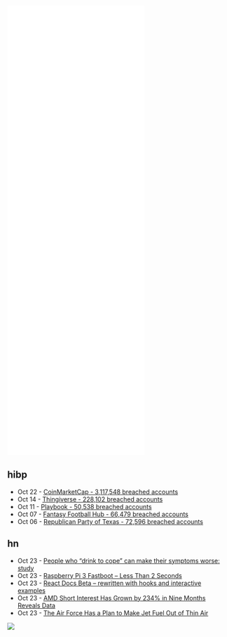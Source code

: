 ![Metrics](https://raw.githubusercontent.com/phixion/phixion/master/metrics.svg)

## hibp

<!--
for https://github.com/phixion/phixion/blob/main/.github/workflows/feeds.yml
-->
<!--START_SECTION:haveibeenpwnd-->
- Oct 22 - [CoinMarketCap - 3,117,548 breached accounts](https://haveibeenpwned.com/PwnedWebsites#CoinMarketCap)
- Oct 14 - [Thingiverse - 228,102 breached accounts](https://haveibeenpwned.com/PwnedWebsites#Thingiverse)
- Oct 11 - [Playbook - 50,538 breached accounts](https://haveibeenpwned.com/PwnedWebsites#Playbook)
- Oct 07 - [Fantasy Football Hub - 66,479 breached accounts](https://haveibeenpwned.com/PwnedWebsites#FantasyFootballHub)
- Oct 06 - [Republican Party of Texas - 72,596 breached accounts](https://haveibeenpwned.com/PwnedWebsites#RepublicanPartyOfTexas)
<!--END_SECTION:haveibeenpwnd-->

## hn

<!--
for https://github.com/phixion/phixion/blob/main/.github/workflows/feeds.yml
-->
<!--START_SECTION:hn-->
- Oct 23 - [People who “drink to cope” can make their symptoms worse: study](https://digest.bps.org.uk/2021/10/20/drinking-to-cope-doesnt-work-even-when-we-believe-that-it-does/)
- Oct 23 - [Raspberry Pi 3 Fastboot – Less Than 2 Seconds](https://www.furkantokac.com/rpi3-fast-boot-less-than-2-seconds/)
- Oct 23 - [React Docs Beta – rewritten with hooks and interactive examples](https://beta.reactjs.org/)
- Oct 23 - [AMD Short Interest Has Grown by 234% in Nine Months Reveals Data](https://wccftech.com/amd-short-interest-has-grown-by-234-in-nine-months-reveals-data/)
- Oct 23 - [The Air Force Has a Plan to Make Jet Fuel Out of Thin Air](https://www.thedrive.com/the-war-zone/42852/the-air-force-has-a-plan-to-make-jet-fuel-out-of-thin-air)
<!--END_SECTION:hn-->

<!--
for https://yhype.me
-->
![](https://hit.yhype.me/github/profile?user_id=13013670)
